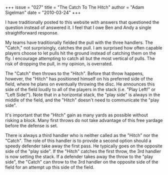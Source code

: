 +++
issue = "027"
title = "The Catch To The Hitch"
author = "Adam Sigelman"
date = "2010-03-24"
+++

I have traditionally posted to this website with answers that questioned the
question instead of answered it. I feel that I owe Ben and Andy a single
straightforward response.  
  
My teams have traditionally fielded the pull with the three handlers. The
"Catch," not surprisingly, catches the pull. I am surprised how often capable
players choose to let pulls hit the ground instead of catching them on the
fly. I encourage attempting to catch all but the most vertical of pulls. The
risk of dropping the pull, in my opinion, is overrated.  
  
The "Catch" then throws to the "Hitch". Before that throw happens, however,
the "Hitch" has positioned himself on his preferred side of the field, where
he plans on eventually throwing the disc. He announces this side of the field
loudly to all of the players in the stack (i.e. "Play Left!" or "Left Side!").
Note that in a horizontal stack, the "play side" is always in the middle of
the field, and the "Hitch" doesn't need to communicate the "play side".  
  
It's important that the "Hitch" gain as many yards as possible without risking
a block. Many first throws do not take advantage of this free yardage before
the defense is set.  
  
There is always a third handler who is neither called as the "Hitch" nor the
"Catch". The role of this handler is to provide a second option should a
speedy defender take away the first pass. He typically goes on the opposite
side of the "play side". If the "Hitch" catches the first throw, the 3rd
handler is now setting the stack. If a defender takes away the throw to the
"play side", the "Catch" can throw to the 3rd handler on the opposite side of
the field for an attempt up this side of the field.
